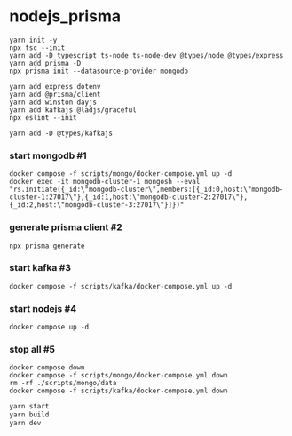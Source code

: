 # nodejs_prisma

```
yarn init -y
npx tsc --init
yarn add -D typescript ts-node ts-node-dev @types/node @types/express
yarn add prisma -D
npx prisma init --datasource-provider mongodb
```

```install dependencies
yarn add express dotenv
yarn add @prisma/client
yarn add winston dayjs
yarn add kafkajs @ladjs/graceful
npx eslint --init
```

```install devDependencies
yarn add -D @types/kafkajs
```

### start mongodb #1

```start mongodb and
docker compose -f scripts/mongo/docker-compose.yml up -d
docker exec -it mongodb-cluster-1 mongosh --eval "rs.initiate({_id:\"mongodb-cluster\",members:[{_id:0,host:\"mongodb-cluster-1:27017\"},{_id:1,host:\"mongodb-cluster-2:27017\"},{_id:2,host:\"mongodb-cluster-3:27017\"}]})"
```

### generate prisma client #2

```prisma
npx prisma generate
```

### start kafka #3

```start kafka and
docker compose -f scripts/kafka/docker-compose.yml up -d
```

### start nodejs #4

```start app
docker compose up -d
```

### stop all #5

```down
docker compose down
docker compose -f scripts/mongo/docker-compose.yml down
rm -rf ./scripts/mongo/data
docker compose -f scripts/kafka/docker-compose.yml down
```

```cmd
yarn start
yarn build
yarn dev
```
